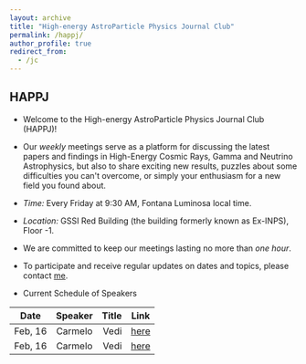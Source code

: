 ```yaml
---
layout: archive
title: "High-energy AstroParticle Physics Journal Club"
permalink: /happj/
author_profile: true
redirect_from:
  - /jc
---
```


## HAPPJ ##

+ Welcome to the High-energy AstroParticle Physics Journal Club (HAPPJ)!

+ Our *weekly* meetings serve as a platform for discussing the latest papers and findings in High-Energy Cosmic Rays, Gamma and Neutrino Astrophysics, but also to share exciting new results, puzzles about some difficulties you can't overcome, or simply your enthusiasm for a new field you found about.

+ *Time:* Every Friday at 9:30 AM, Fontana Luminosa local time.

+ *Location:* GSSI Red Building (the building formerly known as Ex-INPS), Floor -1. 

+ We are committed to keep our meetings lasting no more than *one hour*.

+ To participate and receive regular updates on dates and topics, please contact [me](mailto:carmelo.evoli@gssi.it).

+ Current Schedule of Speakers

| Date       | Speaker | Title      | Link  |
|------------|:-------:|-----------:|:-----:|
| Feb, 16    | Carmelo |       Vedi | [here](www.gssi.it) |
| Feb, 16    | Carmelo |       Vedi | [here](www.gssi.it) |



